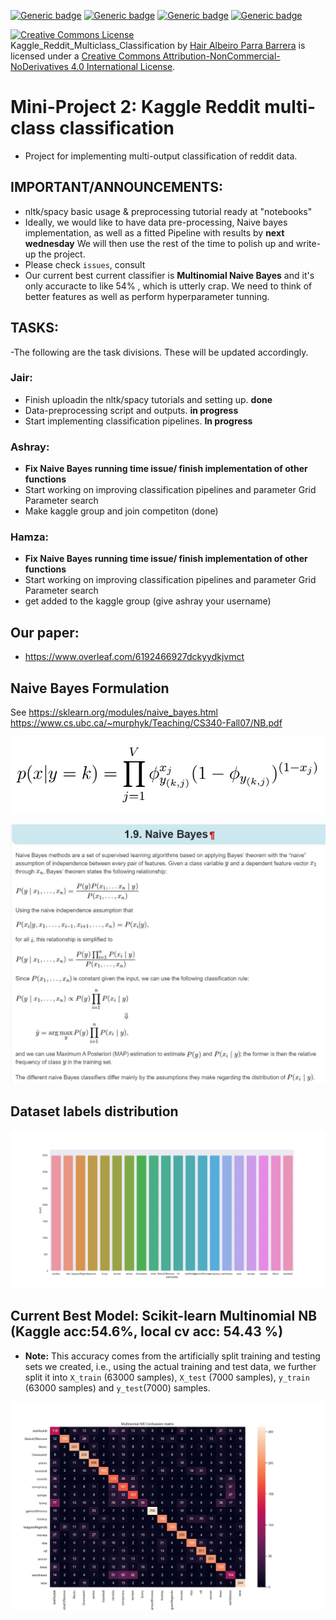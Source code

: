 [![Generic badge](https://img.shields.io/badge/Reddit_Classification-Building-blue.svg)](https://shields.io/)
[![Generic badge](https://img.shields.io/badge/Contributors-3-<COLOR>.svg)](https://shields.io/)
[![Generic badge](https://img.shields.io/badge/COMP551-Applied_Machine_Learning-red.svg)](https://shields.io/)
[![Generic badge](https://img.shields.io/badge/Neat_level-OVER_8000-green.svg)](https://shields.io/)

<a rel="license" href="http://creativecommons.org/licenses/by-nc-nd/4.0/"><img alt="Creative Commons License" style="border-width:0" src="https://i.creativecommons.org/l/by-nc-nd/4.0/88x31.png" /></a><br /><span xmlns:dct="http://purl.org/dc/terms/" property="dct:title">Kaggle_Reddit_Multiclass_Classification</span> by <a xmlns:cc="http://creativecommons.org/ns#" href="https://github.com/JairParra/Kaggle_Reddit_Multiclass_Classification" property="cc:attributionName" rel="cc:attributionURL">Hair Albeiro Parra Barrera</a> is licensed under a <a rel="license" href="http://creativecommons.org/licenses/by-nc-nd/4.0/">Creative Commons Attribution-NonCommercial-NoDerivatives 4.0 International License</a>.

# Mini-Project 2: Kaggle Reddit multi-class classification
- Project for implementing multi-output classification of reddit data. 

## IMPORTANT/ANNOUNCEMENTS:  
- nltk/spacy basic usage &  preprocessing tutorial ready at "notebooks" 
- Ideally, we would like to have data pre-processing, Naive bayes implementation, 
as well as a fitted Pipeline with results by **next wednesday** We will then use the rest of the time 
to polish up and write-up the project. 
- Please check `issues`, consult  
- Our current best current classifier is **Multinomial Naive Bayes** and it's only accuracte to like 54% , which is utterly crap. We need to think of better features as well as perform hyperparameter tunning. 


## TASKS: 
-The following are the task divisions. These will be updated accordingly. 

### Jair: 
- Finish uploadin the nltk/spacy tutorials and setting up. **done**
- Data-preprocessing script and outputs. **in progress**
- Start implementing classification pipelines. **In progress**

### Ashray: 
- **Fix Naive Bayes running time issue/ finish implementation of other functions**
- Start working on improving classification pipelines and parameter Grid Parameter search
- Make kaggle group and join competiton (done)

### Hamza: 
- **Fix Naive Bayes running time issue/ finish implementation of other functions**
- Start working on improving classification pipelines and parameter Grid Parameter search 
- get added to the kaggle group (give ashray your username)

## Our paper: 
- https://www.overleaf.com/6192466927dckyydkjvmct

## Naive Bayes Formulation 
See https://sklearn.org/modules/naive_bayes.html
https://www.cs.ubc.ca/~murphyk/Teaching/CS340-Fall07/NB.pdf

![](figs/Bernoulli_NB.png)

![](figs/Naive_Bayes_formulation.png)

## Dataset labels distribution  
![](figs/labels_countplot.png)

## Current Best Model: Scikit-learn Multinomial NB (Kaggle acc:54.6%, local cv acc: 54.43 %)

- **Note:** This accuracy comes from the artificially split training and testing sets we created, i.e., using the actual training and test data, we further split it into `X_train` (63000 samples), `X_test` (7000 samples), `y_train` (63000 samples) and `y_test`(7000) samples.  

![](figs/Multinomial_NB_Confussion_matrix.png)
